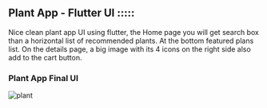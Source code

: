 ## Plant App - Flutter UI :::::

Nice clean plant app UI using flutter, the Home page you will get search box than a horizontal list of recommended plants. At the bottom featured plans list. On the details page, a big image with its 4 icons on the right side also add to the cart button.

### Plant App Final UI

![plant](https://user-images.githubusercontent.com/36065206/155363222-b9dc73b4-8566-40f8-8cb2-b24ccf5c7bc1.png)
